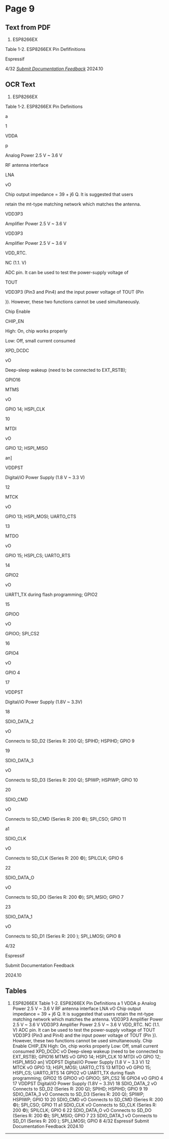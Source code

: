# Page 9

## Text from PDF

1. ESP8266EX


Table 1-2. ESP8266EX Pin Defifinitions







Espressif


4/32
*[Submit Documentation Feedback](https://www.espressif.com/en/company/documents/documentation_feedback?docId=2667&sections=&version=2.8)* 2024.10



## OCR Text

1. ESP8266EX

Table 1-2. ESP8266EX Pin Definitions

a

1

VDDA

p

Analog Power 2.5 V ~ 3.6 V

RF antenna interface

LNA

vO

Chip output impedance = 39 + j6 Q. It is suggested that users

retain the mt-type matching network which matches the antenna.

VDD3P3

Amplifier Power 2.5 V ~ 3.6 V

VDD3P3

Amplifier Power 2.5 V ~ 3.6 V

VDD_RTC.

NC (1.1. V)

ADC pin. It can be used to test the power-supply voltage of

TOUT

VDD3P3 (Pin3 and Pin4) and the input power voltage of TOUT (Pin

}). However, these two functions cannot be used simultaneously.

Chip Enable

CHIP_EN

High: On, chip works properly

Low: Off, small current consumed

XPD_DCDC

vO

Deep-sleep wakeup (need to be connected to EXT_RSTB);

GPIO16

MTMS

vO

GPIO 14; HSPI_CLK

10

MTDI

vO

GPIO 12; HSPI_MISO

an]

VDDPST

Digital/iO Power Supply (1.8 V ~ 3.3 V)

12

MTCK

vO

GPIO 13; HSPI_MOSI; UARTO_CTS

13

MTDO

vO

GPIO 15; HSPI_CS; UARTO_RTS

14

GPIO2

vO

UART1_TX during flash programming; GPIO2

15

GPIOO

vO

GPIOO; SPI_CS2

16

GPIO4

vO

GPIO 4

17

VDDPST

Digital/iO Power Supply (1.8V ~ 3.3V)

18

SDIO_DATA_2

vO

Connects to SD_D2 (Series R: 200 Q); SPIHD; HSPIHD; GPIO 9

19

SDIO_DATA_3

vO

Connects to SD_D3 (Series R: 200 Q); SPIWP; HSPIWP; GPIO 10

20

SDIO_CMD

vO

Connects to SD_CMD (Series R: 200 ©); SPI_CSO; GPIO 11

a1

SDIO_CLK

vO

Connects to SD_CLK (Series R: 200 ©); SPILCLK; GPIO 6

22

SDIO_DATA_O

vO

Connects to SD_DO (Series R: 200 ©); SPI_MSIO; GPIO 7

23

SDIO_DATA_1

vO

Connects to SD_D1 (Series R: 200 ); SPI_LMOSI; GPIO 8

4/32

Espressif

Submit Documentation Feedback

2024.10

## Tables

1. ESP8266EX
Table 1-2. ESP8266EX Pin Definitions
a
1 VDDA p Analog Power 2.5 V ~ 3.6 V
RF antenna interface
LNA vO Chip output impedance = 39 + j6 Q. It is suggested that users
retain the mt-type matching network which matches the antenna.
VDD3P3 Amplifier Power 2.5 V ~ 3.6 V
VDD3P3 Amplifier Power 2.5 V ~ 3.6 V
VDD_RTC. NC (1.1. V)
ADC pin. It can be used to test the power-supply voltage of
TOUT VDD3P3 (Pin3 and Pin4) and the input power voltage of TOUT (Pin
}). However, these two functions cannot be used simultaneously.
Chip Enable
CHIP_EN High: On, chip works properly
Low: Off, small current consumed
XPD_DCDC vO
Deep-sleep wakeup (need to be connected to EXT_RSTB);
GPIO16
MTMS vO GPIO 14; HSPI_CLK
10 MTDI vO GPIO 12; HSPI_MISO
an] VDDPST Digital/iO Power Supply (1.8 V ~ 3.3 V)
12 MTCK vO GPIO 13; HSPI_MOSI; UARTO_CTS
13 MTDO vO GPIO 15; HSPI_CS; UARTO_RTS
14 GPIO2 vO UART1_TX during flash programming; GPIO2
15 GPIOO vO GPIOO; SPI_CS2
16 GPIO4 vO GPIO 4
17 VDDPST Digital/iO Power Supply (1.8V ~ 3.3V)
18 SDIO_DATA_2 vO Connects to SD_D2 (Series R: 200 Q); SPIHD; HSPIHD; GPIO 9
19 SDIO_DATA_3 vO Connects to SD_D3 (Series R: 200 Q); SPIWP; HSPIWP; GPIO 10
20 SDIO_CMD vO Connects to SD_CMD (Series R: 200 ©); SPI_CSO; GPIO 11
a1 SDIO_CLK vO Connects to SD_CLK (Series R: 200 ©); SPILCLK; GPIO 6
22 SDIO_DATA_O vO Connects to SD_DO (Series R: 200 ©); SPI_MSIO; GPIO 7
23 SDIO_DATA_1 vO Connects to SD_D1 (Series R: 200 ); SPI_LMOSI; GPIO 8
4/32
Espressif Submit Documentation Feedback 2024.10


---

